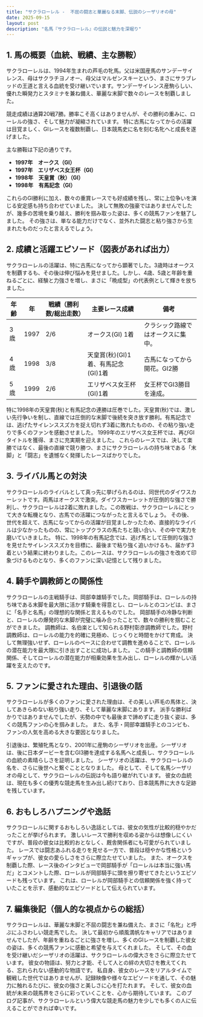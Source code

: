 ```yaml
---
title: "サクラローレル -  不屈の闘志と華麗なる末脚、伝説のシーザリオの母"
date: 2025-09-15
layout: post
description: "名馬『サクラローレル』の伝説と魅力を深堀り"
---
```


## 1. 馬の概要（血統、戦績、主な勝鞍）

サクラローレルは、1994年生まれの芦毛の牝馬。父は米国産馬のサンデーサイレンス、母はサクラチヨノオー、母父はマルゼンスキーという、まさにサラブレッドの王道と言える血統を受け継いでいます。サンデーサイレンス産駒らしい、優れた瞬発力とスタミナを兼ね備え、華麗な末脚で数々のレースを制覇しました。

競走成績は通算20戦7勝。勝率こそ高くはありませんが、その勝利の重みに、ローレルの強さ、そして魅力が凝縮されています。  特に古馬になってからの活躍は目覚ましく、GIレースを複数制覇し、日本競馬史に名を刻む名牝へと成長を遂げました。

主な勝鞍は下記の通りです。

* **1997年　オークス（GI）**
* **1997年　エリザベス女王杯（GI）**
* **1998年　天皇賞（秋）（GI）**
* **1998年　有馬記念（GI）**


これらのGI勝利に加え、数々の重賞レースでも好成績を残し、常に上位争いを演じる安定感も持ち合わせていました。  決して無敗の強豪ではありませんでしたが、幾多の苦境を乗り越え、勝利を掴み取った姿は、多くの競馬ファンを魅了しました。  その強さは、単なる能力だけでなく、並外れた闘志と粘り強さから生まれたものだったと言えるでしょう。


## 2. 成績と活躍エピソード（図表があれば出力）

サクラローレルの活躍は、特に古馬になってから顕著でした。3歳時はオークスを制覇するも、その後は伸び悩みを見せました。しかし、4歳、5歳と年齢を重ねるごとに、経験と力強さを増し、まさに「晩成型」の代表例として輝きを放ちました。

| 年齢 | 年 | 戦績（勝利数/総出走数） | 主要レース成績 | 備考 |
|---|---|---|---|---|
| 3歳 | 1997 | 2/6 | オークス(GI) 1着 |  クラシック路線ではオークスに集中。 |
| 4歳 | 1998 | 3/8 | 天皇賞(秋)(GI)1着、有馬記念(GI)1着 | 古馬になってから開花。GI2勝 |
| 5歳 | 1999 | 2/6 | エリザベス女王杯(GI)1着 |  女王杯でGI3勝目を達成。 |


特に1998年の天皇賞(秋)と有馬記念の連勝は圧巻でした。天皇賞(秋)では、激しい先行争いを制し、直線では圧倒的な末脚で後続を突き放す勝利。有馬記念では、逃げたサイレンススズカを捉え切れず3着に敗れたものの、その粘り強い走りで多くのファンを感動させました。  1999年のエリザベス女王杯では、再びGIタイトルを獲得、まさに充実期を迎えました。  これらのレースでは、決して楽勝ではなく、最後の直線で競り勝つ、まさにサクラローレルの持ち味である「末脚」と「闘志」を遺憾なく発揮したレースばかりでした。


## 3. ライバル馬との対決

サクラローレルのライバルとして真っ先に挙げられるのは、同世代のダイワスカーレットです。両馬はオークスで激突。ダイワスカーレットが圧倒的な強さで勝利し、サクラローレルは2着に敗れました。この敗戦は、サクラローレルにとって大きな転機となり、古馬での活躍につながったと言えるでしょう。  その後、世代を超えて、古馬になってからの活躍が目覚ましかったため、直接的なライバルは少なかったものの、常にトップクラスの馬たちと競い合い、その中で実力を磨いていきました。  特に、1998年の有馬記念では、逃げ馬として圧倒的な強さを見せたサイレンススズカを目標に、最後まで粘り強く追いかけるも、届かず3着という結果に終わりました。このレースは、サクラローレルの強さを改めて印象づけるものとなり、多くのファンに深い記憶として残りました。


## 4. 騎手や調教師との関係性

サクラローレルの主戦騎手は、岡部幸雄騎手でした。岡部騎手は、ローレルの持ち味である末脚を最大限に活かす騎乗を得意とし、ローレルとのコンビは、まさに「名手と名馬」の理想的な関係と言えるものでした。  岡部騎手の冷静な判断と、ローレルの爆発的な末脚が完璧に噛み合ったことで、数々の勝利を掴むことができました。  調教師は、名伯楽として知られる野村彰彦調教師でした。野村調教師は、ローレルの能力を的確に見極め、じっくりと時間をかけて育成。  決して無理強いせず、ローレルのペースに合わせて調教を進めることで、ローレルの潜在能力を最大限に引き出すことに成功しました。  この騎手と調教師の信頼関係、そしてローレルの潜在能力が相乗効果を生み出し、ローレルの輝かしい活躍を支えたのです。


## 5. ファンに愛された理由、引退後の話

サクラローレルが多くのファンに愛された理由は、その美しい芦毛の馬体と、決してあきらめない粘り強い走り、そして華麗な末脚にあります。  派手な勝利ばかりではありませんでしたが、劣勢の中でも最後まで諦めずに走り抜く姿は、多くの競馬ファンの心を掴みました。  また、名手・岡部幸雄騎手とのコンビも、ファンの人気を高める大きな要因となりました。

引退後は、繁殖牝馬となり、2001年に産駒のシーザリオを出産。シーザリオは、後に日本ダービーを含むGI3勝を達成する名馬へと成長し、サクラローレルの血統の素晴らしさを証明しました。  シーザリオの活躍は、サクラローレルの名を、さらに後世へと繋ぐこととなりました。  母として、そして名馬シーザリオの母として、サクラローレルの伝説は今も語り継がれています。  彼女の血統は、現在も多くの優秀な競走馬を生み出し続けており、日本競馬界に大きな足跡を残しています。


## 6. おもしろハプニングや逸話

サクラローレルに関するおもしろい逸話としては、彼女の気性が比較的穏やかだったことが挙げられます。  激しいレースで勝利を収める姿からは想像しにくいですが、普段の彼女は比較的おとなしく、厩舎関係者にも可愛がられていました。  レースでは闘志あふれる走りを見せる一方で、普段は穏やかな性格というギャップが、彼女の愛らしさをさらに際立たせていました。  また、オークスを制覇した際、レース後のインタビューで岡部騎手が「ローレルは本当に強い馬だ」とコメントした際、ローレルが岡部騎手に頭を擦り寄せてきたというエピソードも残っています。  これは、ローレルが岡部騎手との信頼関係を強く持っていたことを示す、感動的なエピソードとして伝えられています。


## 7. 編集後記（個人的な視点からの総括）

サクラローレルは、華麗な末脚と不屈の闘志を兼ね備えた、まさに「名牝」と呼ぶにふさわしい競走馬でした。  決して最初から順風満帆なキャリアではありませんでしたが、年齢を重ねるごとに強さを増し、多くのGIレースを制覇した彼女の姿は、多くの競馬ファンに感動と希望を与えてくれました。  そして、その血を受け継いだシーザリオの活躍は、サクラローレルの偉大さをさらに際立たせています。  彼女の物語は、努力と才能、そして人との絆の大切さを教えてくれる、忘れられない感動的な物語です。  私自身、彼女のレースをリアルタイムで観戦した世代ではありませんが、記録映像や様々なエピソードを通して、その魅力に触れるたびに、彼女の強さと美しさに心を打たれます。  そして、彼女の血統が未来の競馬界をさらに彩っていくことを、心から期待しています。  このブログ記事が、サクラローレルという偉大な競走馬の魅力を少しでも多くの人に伝えることができれば幸いです。
